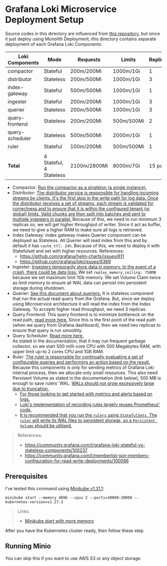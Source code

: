 # Grafana Loki Microservice Deployment Setup

Source codes in this directory are influenced from [this repository](https://github.com/saidsef/grafana-loki-on-k8s/tree/cd3cd72e86f72e99986c250114a3324a70b83561),
but since it just deploy using Monolith Deployment, this directory contains separate deployment of each Grafana Loki Components:


| Loki Components | Mode                    | Requests     | Limits     | Replicas | Volume Claim | 
|-----------------|-------------------------|--------------|------------|----------|--------------|
| compactor       | Stateful                | 200m/200Mi   | 1000m/1Gi  | 1        | 1Gi          |
| distributor     | Stateless               | 200m/500Mi   | 1000m/1Gi  | 3        |              |
| index-gateway   | Stateful                | 500m/500Mi   | 1000m/1Gi  | 1        | 1Gi          |
| ingester        | Stateful                | 200m/200Mi   | 1000m/1Gi  | 3        | 2Gi          |
| querier         | Stateless               | 200m/500Mi   | 1000m/1Gi  | 3        |              |
| query-frontend  | Stateless               | 200m/200Mi   | 500m/500Mi | 2        |              |
| query-scheduler | Stateless               | 500m/500Mi   | 2000m/1Gi  | 1        |              |
| ruler           | Stateful                | 100m/200Mi   | 500m/500Mi | 1        | 500Mi        |
|                 |                         |              |            |          |              |
| **Total**       | 4 Stateful, 4 Stateless | 2100m/2800Mi | 8000m/7Gi  | 15 pods  | 4.5 GB       |


* Compactor: [Run the compactor as a singleton (a single instance).](https://github.com/grafana/loki/blob/v2.8.3/docs/sources/operations/storage/retention.md?plain=1#L19)
* Distributor: [The distributor service is responsible for handling incoming streams by clients. It's the first stop in the write path for log data. Once the distributor receives a set of streams, each stream is validated for correctness and to ensure that it is within the configured tenant (or global) limits. Valid chunks are then split into batches and sent to multiple ingesters in parallel.](https://github.com/grafana/loki/blob/v2.8.3/docs/sources/fundamentals/architecture/components/_index.md?plain=1#L12-L17)
  Because of this, we need to run minimum 3 replicas so, we will get higher throughput of writer. Since it act as buffer, we need to give a higher RAM to make sure all logs is retrieved.
* Index Gateway: Index gateway makes Querier component can be deployed as Stateless. All Querier will read index from this and by default it has `cache_ttl: 24h`. 
  Because of this, we need to deploy it with Statefulset and set with higher resources. References:
  * https://github.com/grafana/helm-charts/issues/611
  * https://github.com/grafana/loki/issues/6369
* Ingester: [Ingesters temporarily store data in memory. In the event of a crash, there could be data loss.](https://github.com/grafana/loki/blob/v2.8.3/docs/sources/operations/storage/wal.md?plain=1#L8)
  We set `replay_memory_ceiling: 750MB` because we set maximum limit 1Gb memory. We set Volume Claim twice as limit memory to ensure all WAL data can persist into persistent storage during shutdown.
* Querier: [See this document about queriers.](https://github.com/grafana/loki/blob/v2.8.3/docs/sources/operations/autoscaling_queriers.md?plain=1#L109)
  It is stateless component that run the actual read query from the Grafana. But, since we deploy using Microservice architecture it will read the index from the Index Gateway.
  To accepts higher read throughput, we need 3 replicas.
* Query Frontend: This query frontend is to minimize bottleneck on the read path, [read more here.](https://github.com/grafana/loki/blob/v2.8.3/docs/sources/configuration/query-frontend.md)
  Since this is the first point of the read path (when we query from Grafana dashboard), then we need two replicas to ensure that query is run smoothly.
* Query Scheduler: [Read more here.](https://github.com/grafana/loki/blob/v2.8.3/docs/sources/operations/scalability.md)   
  As stated in the documentation, that it may run frequent garbage collector, so we start 500 milli-core CPU with 500 Megabytes RAM, with upper limit up-to 2 cores CPU and 1GB RAM.
* Ruler: [The ruler is responsible for continually evaluating a set of configurable queries and performing an action based on the result.](https://github.com/grafana/loki/blob/v2.8.3/docs/sources/rules/_index.md?plain=1#L11)
  Because this components is _only_ for sending metrics of Grafana Loki internal process, then we allocate only small resources.
  This also need Persisent Volume as stated in the documentation (link below), 500 MB is enough to save rulers' WAL. [WALs should not grow
  excessively large due to truncation.](https://github.com/grafana/loki/blob/v2.8.3/docs/sources/operations/recording-rules.md?plain=1#L47-L48)
  * [For those looking to get started with metrics and alerts based on logs.](https://github.com/grafana/loki/blob/v2.8.3/docs/sources/rules/_index.md?plain=1#L134)
  * [Loki's implementation of recording rules largely reuses Prometheus' code.](https://github.com/grafana/loki/blob/v2.8.3/docs/sources/operations/recording-rules.md?plain=1#L12)
  * [It is recommended that you run the `rulers` using `StatefulSets`. The `ruler` will write its WAL files to persistent storage,
    so a `Persistent Volume` should be utilised.](https://github.com/grafana/loki/blob/v2.8.3/docs/sources/operations/recording-rules.md?plain=1#L65)

> References:
> * https://community.grafana.com/t/grafana-loki-stateful-vs-stateless-components/100237
> * https://community.grafana.com/t/memberlist-join-members-configuration-for-read-write-deployments/100086


## Prerequisites

I've tested this command using [Minikube v1.31.1](https://github.com/kubernetes/minikube/releases/tag/v1.31.1):

```shell
minikube start --memory 4096 --cpus 2 --ports=30000:30000 --kubernetes-version=v1.27.3
```

> Links:
> * [Minikube start with more memory](https://www.shellhacks.com/minikube-start-with-more-memory-cpus/)


After you have the Kubernetes cluster ready, then follow these step.

## Running Minio

You can skip this if you want to use AWS S3 or any object storage.

